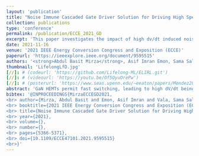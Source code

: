 ```yaml
---
layout: 'publication'
title: "Noise Immune Cascaded Gate Driver Solution for Driving High Speed GaN Power Devices"
collection: publications
type: 'conference'
permalink: /publication/ECCE_2021_GD
excerpt: 'This paper investigates the impact of high dv/dt induced noise on gate drive performance in GaN HEMTs.'
date: 2021-11-16
venue: '2021 IEEE Energy Conversion Congress and Exposition (ECCE)'
paperurl: 'https://ieeexplore.ieee.org/document/9595515'
authors: '<strong>Abdul Basit Mirza</strong>, Asif Imran Emon, Sama Salehi Vala and <a href="https://www.stonybrook.edu/commcms/electrical/people/-core_faculty/luo_fang">Fang Luo</a>'
thumbnail: 'LifelongLfD.jpg'
[//]: # (codeurl: 'https://github.com/Lifelong-ML/ELIRL.git')
[//]: # (videourl: 'https://youtu.be/Of5OyuOrePw')
[//]: # (posterurl: 'https://www.seas.upenn.edu/~eeaton/papers/Mendez2018Lifelong-poster.pdf')
abstract: 'GaN HEMTs permit fast switching, leading to high dV/dt being generated across them. The Common Mode (CM) noise associated with the dV/dt propagates through the gate drivers&#39; isolation barrier capacitance. Due impedance mismatch between the PWM signal line and return, CM to Differential Mode (DM) noise transformation occurs and distorts the PWM signal at the input of gate driver. This paper investigates the impact of high dV/dt induced noise on gate drive performance in GaN systems. Firstly, noise propagation paths and CM to DM noise transformation are analyzed, followed by simulation and Double Pulse Test (DPT) on hardware. The results show that noise distortion causes mis-triggering of the switches. Further, it is proposed that a cascaded stage comprising power supply and gate driver can suppress the noise by increasing the noise path impedance. The proposed method is verified on hardware with turn-off and turn-on dV/dt equal to 88 V/ns and 62 V/ns respectively at 400 V without mis-triggering.'
bibtex: '@INPROCEEDINGS{MirzaECCEGD2021,
<br> author={Mirza, Abdul Basit and Emon, Asif Imran and Vala, Sama Salehi and Luo, Fang},
<br> booktitle={2021 IEEE Energy Conversion Congress and Exposition (ECCE)},     
<br> title={Noise Immune Cascaded Gate Driver Solution for Driving High Speed GaN Power Devices},   
<br> year={2021},
<br> volume={},
<br> number={},
<br> pages={5366-5371},
<br> doi={10.1109/ECCE47101.2021.9595515}
<br>}'
---
```

